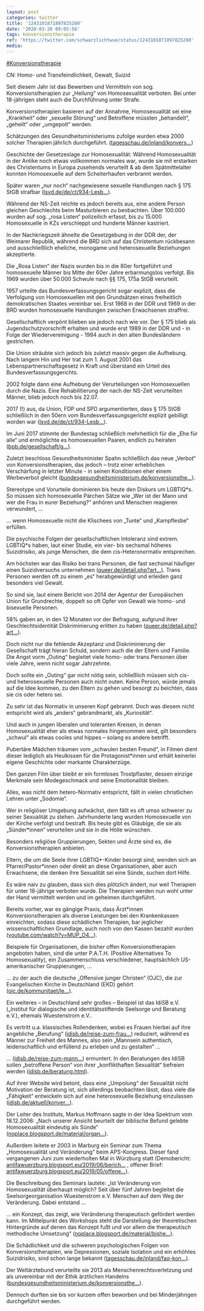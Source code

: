 ```yaml
---
layout: post
categories: twitter
title: '1243101871897825280'
date: '2020-03-26 09:05:56'
tags: konversionstherapie
ref: 'https://twitter.com/schwarzlichtwue/status/1243101871897825280'
media:
---
```

[#Konversionstherapie](/t/konversionstherapie) 

CN: Homo- und Transfeindlichkeit, Gewalt, Suizid



Seit diesem Jahr ist das Bewerben und Vermitteln von sog. Konversionstherapien zur „Heilung“ von Homosexualität verboten. Bei unter 18-jährigen steht auch die Durchführung unter Strafe. 


Konversionstherapien basieren auf der Annahme, Homosexualität sei eine „Krankheit“ oder „sexuelle Störung“ und Betroffene müssten „behandelt“, „geheilt“ oder „umgepolt“ werden. 


Schätzungen des Gesundheitsministeriums zufolge wurden etwa 2000 solcher Therapien jährlich durchgeführt. ([tagesschau.de/inland/konvers…](https://www.tagesschau.de/inland/konversionstherapie-verbot-103.html)) 


Geschichte der Gesetzeslage zur Homosexualität: Während Homosexualität in der Antike noch etwas vollkommen normales war, wurde sie mit erstarken des Christentums in Europa zusehends verurteilt &amp; ab dem Spätmittelalter konnten Homosexuelle auf dem Scheiterhaufen verbrannt werden. 


Später waren „nur noch“ nachgewiesene sexuelle Handlungen nach § 175 StGB strafbar ([lsvd.de/de/ct/934-Lesb…](https://www.lsvd.de/de/ct/934-Lesben-und-Schwule-in-Deutschland-und-der-DDR)). 


Während der NS-Zeit reichte es jedoch bereits aus, eine andere Person gleichen Geschlechts beim Masturbieren zu beobachten. Über 100.000 wurden auf sog. „rosa Listen“ polizeilich erfasst, bis zu 15.000 Homosexuelle in KZs verschleppt und hunderte Männer kastriert. 


In der Nachkriegszeit ähnelte die Gesetzgebung in der DDR der, der Weimarer Republik, während die BRD sich auf das Christentum rückbesann und ausschließlich eheliche, monogame und heterosexuelle Beziehungen akzeptierte. 


Die „Rosa Listen“ der Nazis wurden bis in die 80er fortgeführt und homosexuelle Männer bis Mitte der 60er Jahre erbarmungslos verfolgt. Bis 1969 wurden über 50.000 Schwule nach §§ 175, 175a StGB verurteilt. 


1957 urteilte das Bundesverfassungsgericht sogar explizit, dass die Verfolgung von Homosexuellen mit den Grundsätzen eines freiheitlich demokratischen Staates vereinbar sei. Erst 1968 in der DDR und 1969 in der BRD wurden homosexuelle Handlungen zwischen Erwachsenen straffrei. 


Gesellschaftlich verpönt blieben sie jedoch nach wie vor. Der § 175 blieb als Jugendschutzvorschrift erhalten und wurde erst 1989 in der DDR und - in Folge der Wiedervereinigung - 1994 auch in den alten Bundesländern gestrichen. 


Die Union sträubte sich jedoch bis zuletzt massiv gegen die Aufhebung. Nach langem Hin und Her trat zum 1. August 2001 das Lebenspartnerschaftsgesetz in Kraft und überstand ein Urteil des Bundesverfassungsgerichts. 


2002 folgte dann eine Aufhebung der Verurteilungen von Homosexuellen durch die Nazis. Eine Rehabilitierung der nach der NS-Zeit verurteilten Männer, blieb jedoch noch bis 22.07. 


2017 (!) aus, da Union, FDP und SPD argumentierten, dass § 175 StGB schließlich in den 50ern vom Bundesverfassungsgericht explizit gebilligt worden war ([lsvd.de/de/ct/934-Lesb…](https://www.lsvd.de/de/ct/934-Lesben-und-Schwule-in-Deutschland-und-der-DDR)). 


Im Juni 2017 stimmte der Bundestag schließlich mehrheitlich für die „Ehe für alle“ und ermöglichte es homosexuellen Paaren, endlich zu heiraten ([bpb.de/gesellschaft/g…](https://www.bpb.de/gesellschaft/gender/homosexualitaet/274019/stationen-der-ehe-fuer-alle-in-deutschland)). 


Zuletzt beschloss Gesundheitsminister Spahn schließlich das neue „Verbot“ von Konversionstherapien, das jedoch – trotz einer erheblichen Verschärfung in letzter Minute - in seinen Konditionen eher einem Werbeverbot gleicht ([bundesgesundheitsministerium.de/konversionsthe…](https://www.bundesgesundheitsministerium.de/konversionstherapienverbot.html)). 


Stereotype und Vorurteile dominieren bis heute den Diskurs um LGBTIQ\*s. So müssen sich homosexuelle Pärchen Sätze wie „Wer ist der Mann und wer die Frau in eurer Beziehung?“ anhören und Menschen reagieren verwundert, … 


… wenn Homosexuelle nicht die Klischees von „Tunte“ und „Kampflesbe“ erfüllen. 


Die psychische Folgen der gesellschaftlichen Intoleranz sind extrem. LGBTIQ\*s haben, laut einer Studie, ein vier- bis sechsmal höheres Suizidrisiko, als junge Menschen, die dem cis-Heteronormativ entsprechen. 


Am höchsten war das Risiko bei trans Personen, die fast sechsmal häufiger einen Suizidversuchs unternehmen ([queer.de/detail.php?art…](https://www.queer.de/detail.php?article_id=32443)). Trans Personen werden oft zu einem „es“ herabgewürdigt und erleiden ganz besonders viel Gewalt. 


So sind sie, laut einem Bericht von 2014 der Agentur der Europäischen Union für Grundrechte, doppelt so oft Opfer von Gewalt wie homo- und bisexuelle Personen. 


58% gaben an, in den 12 Monaten vor der Befragung, aufgrund ihrer Geschlechtsidentität Diskriminierung erlitten zu haben ([queer.de/detail.php?art…](https://www.queer.de/detail.php?article_id=22852)). 


Doch nicht nur die fehlende Akzeptanz und Diskriminierung der Gesellschaft trägt hieran Schuld, sondern auch die der Eltern und Familie. Die Angst vorm „Outing“ begleitet viele homo- oder trans Personen über viele Jahre, wenn nicht sogar Jahrzehnte. 


Doch sollte ein „Outing“ gar nicht nötig sein, schließlich müssen sich cis- und heterosexuelle Personen auch nicht outen. Keine Person, würde jemals auf die Idee kommen, zu den Eltern zu gehen und besorgt zu beichten, dass sie cis oder hetero sei. 


Zu sehr ist das Normativ in unseren Kopf gebrannt. Doch was diesem nicht entspricht wird als „anders“ gebrandmarkt, als „Kuriosität“. 


Und auch in jungen liberalen und toleranten Kreisen, in denen Homosexualität eher als etwas normales hingenommen wird, gilt besonders „schwul“ als etwas cooles und hippes – solang es andere betrifft. 


Pubertäre Mädchen träumen vom „schwulen besten Freund“, in Filmen dient dieser lediglich als Heulkissen für die Protagonist\*innen und erhält keinerlei eigene Geschichte oder markante Charakterzüge. 


Den ganzen Film über bleibt er ein formloses Trostpflaster, dessen einzige Merkmale sein Modegeschmack und seine Emotionalität bleiben.



Alles, was nicht dem hetero-Normativ entspricht, fällt in vielen christlichen Lehren unter „Sodomie“. 


Wer in religiöser Umgebung aufwächst, dem fällt es oft umso schwerer zu seiner Sexualität zu stehen. Jahrhunderte lang wurden Homosexuelle von der Kirche verfolgt und bestraft. Bis heute gibt es Gläubige, die sie als „Sünder\*innen“ verurteilen und sie in die Hölle wünschen. 


Besonders religiöse Gruppierungen, Sekten und Ärzte sind es, die Konversionstherapien anbieten. 


Eltern, die um die Seele ihrer LGBTIQ\*-Kinder besorgt sind, wenden sich an Pfarrer/Pastor\*innen oder direkt an diese Organisationen, aber auch Erwachsene, die denken ihre Sexualität sei eine Sünde, suchen dort Hilfe. 


Es wäre naiv zu glauben, dass sich dies plötzlich ändert, nur weil Therapien für unter 18-jährige verboten wurde. Die Therapien werden nun wohl unter der Hand vermittelt werden und im geheimen durchgeführt. 


Bereits vorher, war es gängige Praxis, dass Ärzt\*innen Konversionstherapien als diverse Leistungen bei den Krankenkassen einreichten, sodass diese schädlichen Therapien, bar jeglicher wissenschaftlichen Grundlage, auch noch von den Kassen bezahlt wurden ([youtube.com/watch?v=MUP_O4…](https://www.youtube.com/watch?v=MUP_O4gFNkk)). 


Beispiele für Organisationen, die bisher offen Konversionstherapien angeboten haben, sind die unter P.A.T.H. (Positive Alternatives To Homosexuality), ein Zusammenschluss verschiedener, hauptsächlich US-amerikanischer Gruppierungen, … 


… zu der auch die deutsche „Offensive junger Christen“ (OJC), die zur Evangelischen Kirche in Deutschland (EKD) gehört ([ojc.de/kommunitaet/le…](https://www.ojc.de/kommunitaet/leitbild/geschichte/)). 


Ein weiteres – in Deutschland sehr großes – Beispiel ist das IdiSB e.V. („Institut für dialogische und identitätsstiftende Seelsorge und Beratung e.V.), ehemals Wuestenstrom e.V.. 


Es vertritt u.a. klassisches Rollendenken, wobei es Frauen hierbei auf ihre angebliche „Berufung“ ([idisb.de/reise-zum-frau…](https://www.idisb.de/reise-zum-frausein.html)) reduziert,  während es Männer zur Freiheit des Mannes, also sein „Mannsein authentisch, leidenschaftlich und erfüllend zu erleben und zu gestalten“ … 


… ([idisb.de/reise-zum-mann…](https://www.idisb.de/reise-zum-mannsein.html)) ermuntert. In den Beratungen des IdiSB sollen „betroffene Person“ von ihrer „konflikthaften Sexualität“ befreien werden ([idisb.de/beratung.html](https://www.idisb.de/beratung.html)). 


Auf ihrer Website wird betont, dass eine „Umpolung“ der Sexualität nicht Motivation der Beratung ist, sich allerdings beobachten lässt, dass viele die „Fähigkeit“ entwickeln sich auf eine heterosexuelle Beziehung einzulassen ([idisb.de/aktuell/konver…](https://www.idisb.de/aktuell/konversionstherapie-eine-unn%C3%B6tige-debatte/)). 


Der Leiter des Instituts, Markus Hoffmann sagte in der Idea Spektrum vom 18.12.2006: „Nach unserer Ansicht beurteilt der biblische Befund gelebte Homosexualität eindeutig als Sünde“ ([noplace.blogsport.de/material/organ…](http://noplace.blogsport.de/material/organisationen-umfeld/)). 


Außerdem leitete er 2003 in Marburg ein Seminar zum Thema „Homosexualität und Veränderung“ beim APS-Kongress. Dieser fand vergangenen Juni zum wiederholten Mal in Würzburg statt (Demobericht: [antifawuerzburg.blogsport.eu/2019/06/berich…](http://antifawuerzburg.blogsport.eu/2019/06/bericht-zu-den-protesten-gegen-den-aps-kongress/) , offener Brief: [antifawuerzburg.blogsport.eu/2019/05/offene…](http://antifawuerzburg.blogsport.eu/2019/05/offener-brief-gegen-die-zulassung-und-durchfuehrung-des-kongresses-der-aps-im-kongresszentrum-in-wuerzburg-2019/)). 


Die Beschreibung des Seminars lautete: „Ist Veränderung von Homosexualität überhaupt möglich? Seit über fünf Jahren begleitet die Seelsorgeorganisation Wuestenstrom e.V. Menschen auf dem Weg der Veränderung. Dabei entstand … 


… ein Konzept, das zeigt, wie Veränderung therapeutisch gefördert werden kann. Im Mittelpunkt des Workshops steht die Darstellung der theoretischen Hintergründe auf denen das Konzept fußt und vor allem die therapeutisch methodische Umsetzung“ ([noplace.blogsport.de/material/bishe…](http://noplace.blogsport.de/material/bisherige-kongresse/)). 


Die Schädlichkeit und die schweren psychologischen Folgen von Konversionstherapien, wie Depressionen, soziale Isolation und ein erhöhtes Suizidrisiko, sind schon lange bekannt ([tagesschau.de/inland/faq-kon…](https://www.tagesschau.de/inland/faq-konversionstherapien-101.html)). 


Der Weltärztebund verurteilte sie 2013 als Menschenrechtsverletzung und als unvereinbar mit der Ethik ärztlichen Handelns ([bundesgesundheitsministerium.de/konversionsthe…](https://www.bundesgesundheitsministerium.de/konversionstherapienverbot.html)). 


Dennoch durften sie bis vor kurzem offen beworben und bei Minderjährigen durchgeführt werden. 

